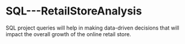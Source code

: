 # SQL---RetailStoreAnalysis
SQL project queries will help in making data-driven decisions that will impact the overall growth of the online retail store.
